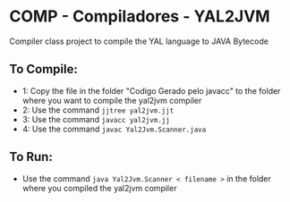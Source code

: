 # COMP - Compiladores - YAL2JVM

Compiler class project to compile the YAL language to JAVA Bytecode

## To Compile:
  - 1: Copy the file in the folder "Codigo Gerado pelo javacc" to the folder where you want to compile the yal2jvm compiler
  - 2: Use the command ```jjtree yal2jvm.jjt```
  - 3: Use the command ```javacc yal2jvm.jj```
  - 4: Use the command ```javac Yal2Jvm.Scanner.java```

## To Run:
  - Use the command ```java Yal2Jvm.Scanner < filename >``` in the folder where you compiled the yal2jvm compiler
